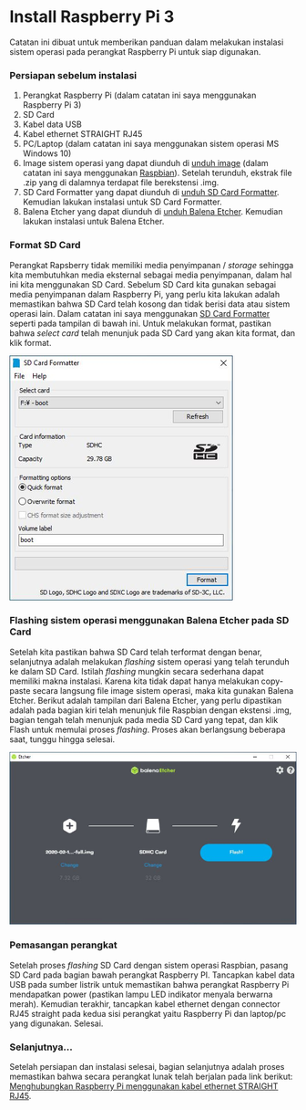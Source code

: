 # Install Raspberry Pi 3
Catatan ini dibuat untuk memberikan panduan dalam melakukan instalasi sistem operasi pada perangkat Raspberry Pi untuk siap digunakan.

### Persiapan sebelum instalasi
1. Perangkat Raspberry Pi (dalam catatan ini saya menggunakan Raspberry Pi 3)
2. SD Card
3. Kabel data USB
4. Kabel ethernet STRAIGHT RJ45
5. PC/Laptop (dalam catatan ini saya menggunakan sistem operasi MS Windows 10)
6. Image sistem operasi yang dapat diunduh di [unduh image](https://www.raspberrypi.org/downloads/) (dalam catatan ini saya menggunakan [Raspbian](https://www.raspberrypi.org/downloads/raspbian/)). Setelah terunduh, ekstrak file .zip yang di dalamnya terdapat file berekstensi .img.
7. SD Card Formatter yang dapat diunduh di [unduh SD Card Formatter](https://www.sdcard.org/downloads/formatter/). Kemudian lakukan instalasi untuk SD Card Formatter.
8. Balena Etcher yang dapat diunduh di [unduh Balena Etcher](https://www.balena.io/etcher/). Kemudian lakukan instalasi untuk Balena Etcher.

### Format SD Card
Perangkat Rapsberry tidak memiliki media penyimpanan / _storage_ sehingga kita membutuhkan media eksternal sebagai media penyimpanan, dalam hal ini kita menggunakan SD Card. Sebelum SD Card kita gunakan sebagai media penyimpanan dalam Raspberry Pi, yang perlu kita lakukan adalah memastikan bahwa SD Card telah kosong dan tidak berisi data atau sistem operasi lain. Dalam catatan ini saya menggunakan [SD Card Formatter](https://www.sdcard.org/downloads/formatter/) seperti pada tampilan di bawah ini. Untuk melakukan format, pastikan bahwa _select card_ telah menunjuk pada SD Card yang akan kita format, dan klik format.   

![SD Card Formatter](https://github.com/rizalespe/Catatan-Konfigurasi-Instalasi/blob/master/sdcard-formatter.JPG)

### Flashing sistem operasi menggunakan Balena Etcher pada SD Card
Setelah kita pastikan bahwa SD Card telah terformat dengan benar, selanjutnya adalah melakukan _flashing_ sistem operasi yang telah terunduh ke dalam SD Card. Istilah _flashing_ mungkin secara sederhana dapat memiliki makna instalasi. Karena kita tidak dapat hanya melakukan copy-paste secara langsung file image sistem operasi, maka kita gunakan Balena Etcher. Berikut adalah tampilan dari Balena Etcher, yang perlu dipastikan adalah pada bagian kiri telah menunjuk file Raspbian dengan ekstensi .img, bagian tengah telah menunjuk pada media SD Card yang tepat, dan klik Flash untuk memulai proses _flashing_. Proses akan berlangsung beberapa saat, tunggu hingga selesai.

![Balena Etcher](https://github.com/rizalespe/Catatan-Konfigurasi-Instalasi/blob/master/etcher.JPG)

### Pemasangan perangkat
Setelah proses _flashing_ SD Card dengan sistem operasi Raspbian, pasang SD Card pada bagian bawah perangkat Raspberry PI. Tancapkan kabel data USB pada sumber listrik untuk memastikan bahwa perangkat Raspberry Pi mendapatkan power (pastikan lampu LED indikator menyala berwarna merah). Kemudian terakhir, tancapkan kabel ethernet dengan connector RJ45 straight pada kedua sisi perangkat yaitu Raspberry Pi dan laptop/pc yang digunakan. Selesai.

### Selanjutnya...
Setelah persiapan dan instalasi selesai, bagian selanjutnya adalah proses memastikan bahwa secara perangkat lunak telah berjalan pada link berikut:  [Menghubungkan Raspberry Pi menggunakan kabel ethernet STRAIGHT RJ45](). 


